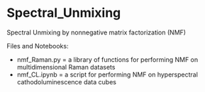 # Spectral_Unmixing
Spectral Unmixing by nonnegative matrix factorization (NMF)

Files and Notebooks:
- nmf_Raman.py = a library of functions for performing NMF on multidimensional Raman datasets
- nmf_CL.ipynb = a script for performing NMF on hyperspectral cathodoluminescence data cubes
